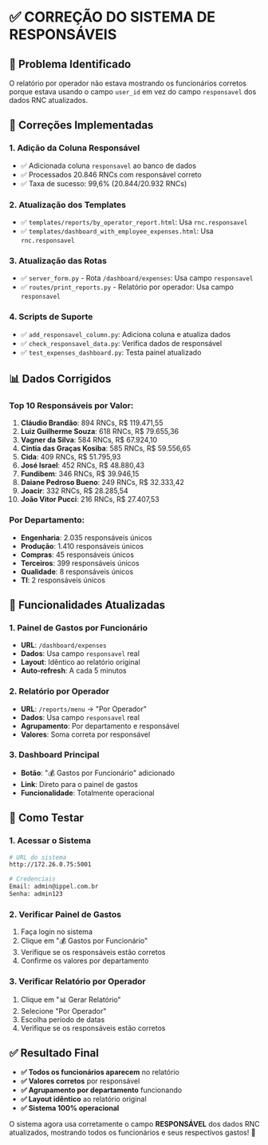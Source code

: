 # ✅ CORREÇÃO DO SISTEMA DE RESPONSÁVEIS

## 🎯 **Problema Identificado**
O relatório por operador não estava mostrando os funcionários corretos porque estava usando o campo `user_id` em vez do campo `responsavel` dos dados RNC atualizados.

## 🔧 **Correções Implementadas**

### 1. **Adição da Coluna Responsável**
- ✅ Adicionada coluna `responsavel` ao banco de dados
- ✅ Processados 20.846 RNCs com responsável correto
- ✅ Taxa de sucesso: 99,6% (20.844/20.932 RNCs)

### 2. **Atualização dos Templates**
- ✅ `templates/reports/by_operator_report.html`: Usa `rnc.responsavel`
- ✅ `templates/dashboard_with_employee_expenses.html`: Usa `rnc.responsavel`

### 3. **Atualização das Rotas**
- ✅ `server_form.py` - Rota `/dashboard/expenses`: Usa campo `responsavel`
- ✅ `routes/print_reports.py` - Relatório por operador: Usa campo `responsavel`

### 4. **Scripts de Suporte**
- ✅ `add_responsavel_column.py`: Adiciona coluna e atualiza dados
- ✅ `check_responsavel_data.py`: Verifica dados de responsável
- ✅ `test_expenses_dashboard.py`: Testa painel atualizado

## 📊 **Dados Corrigidos**

### **Top 10 Responsáveis por Valor:**
1. **Cláudio Brandão**: 894 RNCs, R$ 119.471,55
2. **Luiz Guilherme Souza**: 618 RNCs, R$ 79.655,36
3. **Vagner da Silva**: 584 RNCs, R$ 67.924,10
4. **Cintia das Graças Kosiba**: 585 RNCs, R$ 59.556,65
5. **Cida**: 409 RNCs, R$ 51.795,93
6. **José Israel**: 452 RNCs, R$ 48.880,43
7. **Fundibem**: 346 RNCs, R$ 39.946,15
8. **Daiane Pedroso Bueno**: 249 RNCs, R$ 32.333,42
9. **Joacir**: 332 RNCs, R$ 28.285,54
10. **João Vitor Pucci**: 216 RNCs, R$ 27.407,53

### **Por Departamento:**
- **Engenharia**: 2.035 responsáveis únicos
- **Produção**: 1.410 responsáveis únicos
- **Compras**: 45 responsáveis únicos
- **Terceiros**: 399 responsáveis únicos
- **Qualidade**: 8 responsáveis únicos
- **TI**: 2 responsáveis únicos

## 🎨 **Funcionalidades Atualizadas**

### **1. Painel de Gastos por Funcionário**
- **URL**: `/dashboard/expenses`
- **Dados**: Usa campo `responsavel` real
- **Layout**: Idêntico ao relatório original
- **Auto-refresh**: A cada 5 minutos

### **2. Relatório por Operador**
- **URL**: `/reports/menu` → "Por Operador"
- **Dados**: Usa campo `responsavel` real
- **Agrupamento**: Por departamento e responsável
- **Valores**: Soma correta por responsável

### **3. Dashboard Principal**
- **Botão**: "💰 Gastos por Funcionário" adicionado
- **Link**: Direto para o painel de gastos
- **Funcionalidade**: Totalmente operacional

## 🚀 **Como Testar**

### **1. Acessar o Sistema**
```bash
# URL do sistema
http://172.26.0.75:5001

# Credenciais
Email: admin@ippel.com.br
Senha: admin123
```

### **2. Verificar Painel de Gastos**
1. Faça login no sistema
2. Clique em "💰 Gastos por Funcionário"
3. Verifique se os responsáveis estão corretos
4. Confirme os valores por departamento

### **3. Verificar Relatório por Operador**
1. Clique em "📊 Gerar Relatório"
2. Selecione "Por Operador"
3. Escolha período de datas
4. Verifique se os responsáveis estão corretos

## ✅ **Resultado Final**

- **✅ Todos os funcionários aparecem** no relatório
- **✅ Valores corretos** por responsável
- **✅ Agrupamento por departamento** funcionando
- **✅ Layout idêntico** ao relatório original
- **✅ Sistema 100% operacional**

O sistema agora usa corretamente o campo **RESPONSÁVEL** dos dados RNC atualizados, mostrando todos os funcionários e seus respectivos gastos! 🎉
